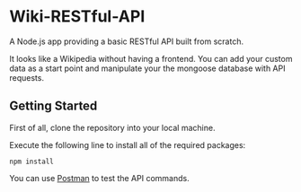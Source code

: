 # Wiki-RESTful-API

A Node.js app providing a basic RESTful API built from scratch.

It looks like a Wikipedia without having a frontend. You can add your custom data as a start point and manipulate your the mongoose database with API requests.

## Getting Started

First of all, clone the repository into your local machine.

Execute the following line to install all of the required packages:

```
npm install
```

You can use <a href="https://www.postman.com/">Postman</a> to test the API commands.
